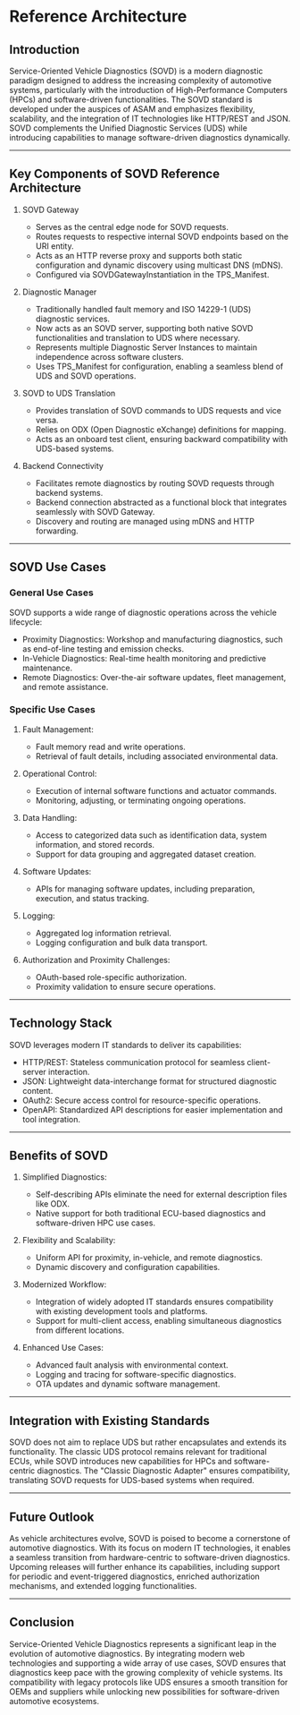 # Reference Architecture

## Introduction
Service-Oriented Vehicle Diagnostics (SOVD) is a modern diagnostic paradigm designed to address the increasing complexity of automotive systems, particularly with the introduction of High-Performance Computers (HPCs) and software-driven functionalities. The SOVD standard is developed under the auspices of ASAM and emphasizes flexibility, scalability, and the integration of IT technologies like HTTP/REST and JSON. SOVD complements the Unified Diagnostic Services (UDS) while introducing capabilities to manage software-driven diagnostics dynamically.

---

## Key Components of SOVD Reference Architecture

1. SOVD Gateway
   - Serves as the central edge node for SOVD requests.
   - Routes requests to respective internal SOVD endpoints based on the URI entity.
   - Acts as an HTTP reverse proxy and supports both static configuration and dynamic discovery using multicast DNS (mDNS).
   - Configured via SOVDGatewayInstantiation in the TPS_Manifest.

2. Diagnostic Manager
   - Traditionally handled fault memory and ISO 14229-1 (UDS) diagnostic services.
   - Now acts as an SOVD server, supporting both native SOVD functionalities and translation to UDS where necessary.
   - Represents multiple Diagnostic Server Instances to maintain independence across software clusters.
   - Uses TPS_Manifest for configuration, enabling a seamless blend of UDS and SOVD operations.

3. SOVD to UDS Translation
   - Provides translation of SOVD commands to UDS requests and vice versa.
   - Relies on ODX (Open Diagnostic eXchange) definitions for mapping.
   - Acts as an onboard test client, ensuring backward compatibility with UDS-based systems.

4. Backend Connectivity
   - Facilitates remote diagnostics by routing SOVD requests through backend systems.
   - Backend connection abstracted as a functional block that integrates seamlessly with SOVD Gateway.
   - Discovery and routing are managed using mDNS and HTTP forwarding.

---

## SOVD Use Cases

### General Use Cases
SOVD supports a wide range of diagnostic operations across the vehicle lifecycle:
- Proximity Diagnostics: Workshop and manufacturing diagnostics, such as end-of-line testing and emission checks.
- In-Vehicle Diagnostics: Real-time health monitoring and predictive maintenance.
- Remote Diagnostics: Over-the-air software updates, fleet management, and remote assistance.

### Specific Use Cases
1. Fault Management:
   - Fault memory read and write operations.
   - Retrieval of fault details, including associated environmental data.

2. Operational Control:
   - Execution of internal software functions and actuator commands.
   - Monitoring, adjusting, or terminating ongoing operations.

3. Data Handling:
   - Access to categorized data such as identification data, system information, and stored records.
   - Support for data grouping and aggregated dataset creation.

4. Software Updates:
   - APIs for managing software updates, including preparation, execution, and status tracking.

5. Logging:
   - Aggregated log information retrieval.
   - Logging configuration and bulk data transport.

6. Authorization and Proximity Challenges:
   - OAuth-based role-specific authorization.
   - Proximity validation to ensure secure operations.

---

## Technology Stack

SOVD leverages modern IT standards to deliver its capabilities:
- HTTP/REST: Stateless communication protocol for seamless client-server interaction.
- JSON: Lightweight data-interchange format for structured diagnostic content.
- OAuth2: Secure access control for resource-specific operations.
- OpenAPI: Standardized API descriptions for easier implementation and tool integration.

---

## Benefits of SOVD

1. Simplified Diagnostics:
   - Self-describing APIs eliminate the need for external description files like ODX.
   - Native support for both traditional ECU-based diagnostics and software-driven HPC use cases.

2. Flexibility and Scalability:
   - Uniform API for proximity, in-vehicle, and remote diagnostics.
   - Dynamic discovery and configuration capabilities.

3. Modernized Workflow:
   - Integration of widely adopted IT standards ensures compatibility with existing development tools and platforms.
   - Support for multi-client access, enabling simultaneous diagnostics from different locations.

4. Enhanced Use Cases:
   - Advanced fault analysis with environmental context.
   - Logging and tracing for software-specific diagnostics.
   - OTA updates and dynamic software management.

---

## Integration with Existing Standards

SOVD does not aim to replace UDS but rather encapsulates and extends its functionality. The classic UDS protocol remains relevant for traditional ECUs, while SOVD introduces new capabilities for HPCs and software-centric diagnostics. The "Classic Diagnostic Adapter" ensures compatibility, translating SOVD requests for UDS-based systems when required.

---

## Future Outlook

As vehicle architectures evolve, SOVD is poised to become a cornerstone of automotive diagnostics. With its focus on modern IT technologies, it enables a seamless transition from hardware-centric to software-driven diagnostics. Upcoming releases will further enhance its capabilities, including support for periodic and event-triggered diagnostics, enriched authorization mechanisms, and extended logging functionalities.

---

## Conclusion
Service-Oriented Vehicle Diagnostics represents a significant leap in the evolution of automotive diagnostics. By integrating modern web technologies and supporting a wide array of use cases, SOVD ensures that diagnostics keep pace with the growing complexity of vehicle systems. Its compatibility with legacy protocols like UDS ensures a smooth transition for OEMs and suppliers while unlocking new possibilities for software-driven automotive ecosystems.